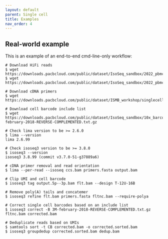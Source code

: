 ```yaml
---
layout: default
parent: Single cell
title: Examples
nav_order: 4
---
```


## Real-world example

This is an example of an end-to-end cmd-line-only workflow:

    # Download HiFi reads
    $ wget https://downloads.pacbcloud.com/public/dataset/IsoSeq_sandbox/2022_pbmc_singlecell_mini/ccs.bam
    $ wget https://downloads.pacbcloud.com/public/dataset/IsoSeq_sandbox/2022_pbmc_singlecell_mini/ccs.bam.pbi

    # Download cDNA primers
    $ wget https://downloads.pacbcloud.com/public/dataset/ISMB_workshop/singlecell/primers.fasta
    
    # Download cell barcode include list
    $ wget https://downloads.pacbcloud.com/public/dataset/IsoSeq_sandbox/10x_barcodes/3M-february-2018-REVERSE-COMPLEMENTED.txt.gz

    # Check lima version to be >= 2.6.0
    $ lima --version
    lima 2.6.99

    # Check isoseq3 version to be >= 3.8.0
    $ isoseq3 --version
    isoseq3 3.8.99 (commit v3.7.0-51-g37889a6)

    # cDNA primer removal and read orientation
    $ lima --per-read --isoseq ccs.bam primers.fasta output.bam

    # Clip UMI and cell barcode
    $ isoseq3 tag output.5p--3p.bam flt.bam --design T-12U-16B

    # Remove poly(A) tails and concatemer
    $ isoseq3 refine flt.bam primers.fasta fltnc.bam --require-polya

    # Correct single cell barcodes based on an include list
    $ isoseq3 correct -B 3M-february-2018-REVERSE-COMPLEMENTED.txt.gz fltnc.bam corrected.bam

    # Deduplicate reads based on UMIs
    $ samtools sort -t CB corrected.bam -o corrected.sorted.bam
    $ isoseq3 groupdedup corrected.sorted.bam dedup.bam 
